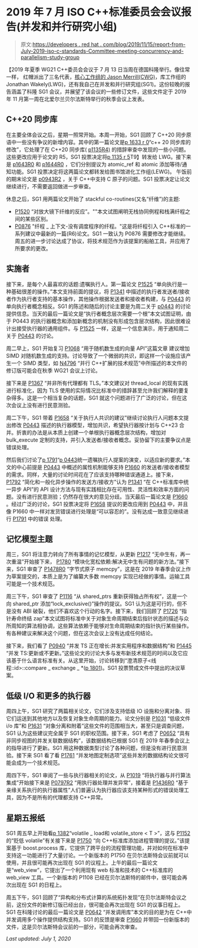 # 2019 年 7 月 ISO C++标准委员会会议报告(并发和并行研究小组)

> 原文:[https://developers . red hat . com/blog/2019/11/15/report-from-July-2019-iso-c-standards-Committee-meeting-concurrency-and-parallelism-study-group](https://developers.redhat.com/blog/2019/11/15/report-from-july-2019-iso-c-standards-committee-meeting-concurrency-and-parallelism-study-group)

【2019 年夏季 WG21 C++委员会会议于 7 月 13 日当周在德国科隆举行。像往常一样，
红帽派出了三名代表，[核心工作组的 Jason Merrill(CWG)](https://developers.redhat.com/blog/2019/09/03/report-from-july-2019-iso-c-meeting-core-language/)，库工作组的 Jonathan Wakely(LWG)，还有我自己在并发和并行研究组(SG1)。这份较晚的报告涵盖了科隆 SG1 会议，并展望了该会议的一些修订文件，这些文件定于 2019 年 11 月第一周在北爱尔兰贝尔法斯特举行的秋季会议上发表。

## C++20 同步库

在主要全体会议之后，星期一照常开始。本周一开始，SG1 回顾了 C++20 同步原语中一些没有争议的新增内容。其中的第一篇论文是[p 1633 r 0](https://wg21.link/p1633R0)“c++ 20
同步库的修改”，它处理了在 C++20
同步库( [p1135R4)](https://wg21.link/p1135R4) 的措辞审查中发现的一些小问题。这些更改应用于论文的 R5，SG1 投票决定将[p 1135 r 5](https://wg21.link/p1135R5)T9】转发给 LWG。接下来是 [p1643R0](https://wg21.link/p1643R0) 和 [p1644R0](https://wg21.link/p1644R0) ，它们分别提议为 atomic_ref 和
atomic 添加等待/通知功能。SG1 投票决定将这两篇论文都转发给图书馆进化工作组(LEWG)。
午饭前的期末论文是 [p0943R2](https://wg21.link/p0943R2) ，关于 C++中支持 C 原子的问题。SG1 投票决定让论文继续进行，不需要返回做进一步审查。

休息之后，SG1 用两篇论文开始了 stackful co-routines(又名“纤维”)的主题:

*   [P1520](https://wg21.link/p1520R0) “对放大镜下纤维的反应”。""本文试图阐明无栈协同例程和栈满纤程之间的某些区别。
*   [P0876](https://wg21.link/p0876R5) "纤程 _ 上下文-没有调度程序的纤程。"这是将纤程引入 C++标准的一系列建议中最新的一篇(R6)论文。SG1 一致认为 P0876 需要修改才能继续。周五的进一步讨论达成了协议，将技术规范作为该提案的船舶工具，并应用了所要求的更改。

## 实施者

接下来，是每个人最喜欢的话题:遗嘱执行人。第一篇论文 [P1525](https://wg21.link/p1525R0) “单向执行是一种基础很差的操作。”本文支持前面的提议，将 [P1341](https://wg21.link/p1341r0) 中描述的执行者发送者/接收者作为执行者支持的基本操作，其他操作根据发送者和接收者构建，与 [P0443](https://wg21.link/p0443) 的单向执行者概念相反。SG1 的陈述和随后的讨论主要是为周二关于 [p0443](https://wg21.link/p0443) 的讨论提供信息。当天的最后一篇论文是“执行者概念层次需要一个根”本文试图证明，由于 P0443 的执行器概念和添加新概念的机制没有形成包含层次结构，因此很难设计出接受执行器的通用组件。与 [P1525](https://wg21.link/p1525) 一样，这是一个信息演示，用于通知周二关于 [P0443](https://wg21.link/p0443) 的讨论。

周二早上，SG1 开始复习 [P1068](https://wg21.link/p1068) “用于随机数生成的向量 API”这篇文章
建议增加 SIMD 对随机数生成的支持。讨论导致了一个微弱的共识，即这样一个设施应该产生一个 SIMD 类型，如 [N4796](https://wg21.link/n4796) “并行 C++扩展的技术规范”中所描述的本文件的修订版可能会在秋季 WG21 会议上讨论。

接下来是 [P1367](https://wg21.link/p1367) “并非所有代理都有 TLS。”本文建议对 thread_local 的现有实践进行标准化，因为 TLS 使用的实际情况比标准中的措辞甚至允许我们解释的要复杂得多。这是一个相当复杂的话题，SG1 就这个问题进行了广泛的讨论，但在这次会议上没有进行民意测验。

周二下午，SG1 带着 [P1658](https://wg21.link/p1658) “关于执行人共识的建议”继续讨论执行人问题本文提出修改 [P0443](https://wg21.link/p0443) 描述的执行器模型，增加共识，希望执行器按计划与 C++23 合并。折衷的办法是从本质上创建一个单根执行器概念层次结构，增加对 bulk_execute 定制的支持，并引入发送者/接收者概念。妥协留下的主要争议点是错误处理。

然后我们讨论了[p 1791](https://wg21.link/p1791)“[p 0443](https://wg21.link/p0443)统一遗嘱执行人提案的演变，以适应新的要求。”本文的中心前提是 [P0443](https://wg21.link/p0443) 中概述的属性机制能够支持 [P1660](https://wg21.link/p1660) 的发送者/接收者模型的需求。同样，大量的讨论时间花在了应该支持哪种错误通道上。接下来， [P1792](https://wg21.link/p1792) “简化和一般化异步操作的发送方/接收方”认为 [P1341](https://wg21.link/p1341) “在 C++标准库中统一异步 API”的 API 设计方法与现有实践相比存在可用性、灵活性和效率方面的问题。没有进行民意测验；仍然存在很大的意见分歧。当天最后一篇论文是 [P1660](https://wg21.link/p1660) 。经过广泛的讨论，SG1 投票决定将 [P1658](https://wg21.link/p1658) 提议的更改应用到 [P0443](https://wg21.link/p0443) 中，并且像 P1660 中一样对发货错误进行处理是“可以容忍的”。没有达成一致意见继续进行 [P1791](https://wg21.link/p1791) 中的错误
处理。

## 记忆模型主题

周三，SG1 将注意力转向了所有事情的记忆模型，从更新 [P1217](https://wg21.link/p1217) “无中生有，再一次重温”开始接下来， [P1780](https://wg21.link/p1780) “模块化宽松依赖:解决无中生有问题的新方法。”接下来，SG1 审查了 [P1478R0](https://wg21.link/p1478) “字节式原子 memcpy”，这是在 2019 年春季会议上作为草案提交的，本质上是为了编纂大多数 memcpy 实现已经做的事情。运输工具可能是一个技术规范。

周三下午，SG1 审查了 [P1116](https://wg21.link/p1116) “从 shared_ptrs 重新获得独占所有权”，这是一个向 shared_ptr 添加“lock_exclusive()”操作的提议。SG1 认为这是可行的，但不是没有 ABI 破裂，他们不喜欢这个行动的名字。接下来，我们回顾了 [P1726](https://wg21.link/p1726) “指针寿命终结 zap”本文试图将标准中关于对象生命周期结束后指针状态的描述与众所周知的算法相协调，这些算法依赖于能够对生命周期结束的指针执行某些操作。有各种建议来解决这个问题，但在这次会议上没有达成任何结论。

接下来，我们看了 [P0940](https://wg21.link/p0940) “并发 TS 正在增长:并发实用程序和数据结构”和 [P1445](https://wg21.link/p1445) “并发 TS:更新或不更新。”这些论文的讨论大多与发布新技术规范的时间以及它应该基于什么语言标准有关。从这里开始，讨论转移到“澄清原子<线程::id>::compare _ exchange _ *([p 1801](https://wg21.link/p1801))。SG1 投票赞成文件中提出的决议草案。

## 低级 I/O 和更多的执行器

周四上午，SG1 研究了两篇相关论文，它们涉及支持低级 IO 设施和分离对象、将它们运送到其他地方以及恢复对象生命周期的能力。论文分别是 [P1031](https://wg21.link/p1031) “低级文件 i/o 库”和 [P1631](https://wg21.link/p1631) “对象分离和附着”这些文件的范围相当大，甚至只是调查问题，SG1 认为这些建议完全属于 SG1 的职权范围。接下来，SG1 考虑了
[P0652](https://wg21.link/p0652) “具有非同步视图的并发关联数据结构”，该数据结构已根据 SG1 在 2019 年春季会议上的指导进行了更新。SG1 用这种数据类型讨论了各种问题，但是没有进行民意测验。接下来 SG1 看了看 [P1761](https://wg21.link/p1761) “并发地图定制选项”这些并发的数据结构论文很可能会成为一个技术规范。

周四下午，SG1 审阅了一些与执行器相关的论文，从 [P1019](https://wg21.link/p1019) “将执行器与并行算法集成”开始接下来是 [P0797R2](https://wg21.link/p0797r2) “用执行器处理并发异常”，接着是 [P1436R0](https://wg21.link/p1436) “基于亲缘关系执行的执行器属性”人们普遍认为执行器应该支持某种形式的错误处理工具，因为不是所有的代理都支持 C++异常。

## 星期五报纸

SG1 周五早上开始看[p 1382](https://wg21.link/p1382)“volatile _ load<T>和 volatile_store < T >”，这与 [P1152](https://wg21.link/p1152) 的“贬低 volatile”有关接下来是 [P1750](https://wg21.link/p1750) “向 C++标准库添加进程管理的提议。”该提案基于 boost.process 库，它提供了跨平台的流程管理功能，并对如何在标准中支持这一功能进行了大量讨论。一个新版本的 P1750 在贝尔法斯特会议前就可以使用，并且很可能再次出现在 SG1 的议程上。上午的最后一篇论文是“web_view”，它提出了一个利用现有 web 标准和技术的 C++标准库的 web_view 工具。一个新版本的 P1108 已经在贝尔法斯特的邮件中，很可能会再次出现在 SG1 的日程上。

周五下午，SG1 回顾了“异构和分布式计算的系统拓扑发现”在贝尔法斯特会议之前，这份文件的新修订版已经出台，很可能会再次出现在 SG1 的议事日程上。SG1 在科隆讨论的最后一篇论文是 [P0642](https://wg21.link/p0642) “并发调用库”本文的目的是为在 C++中并发调用多个操作提供结构支持。SG1 的反馈是审查 [P1660](https://wg21.link/p1660) 并带回一份新版本的文件，这是贝尔法斯特会议前的一部分，可能会再次审查。

*Last updated: July 1, 2020*